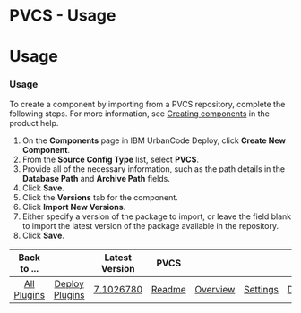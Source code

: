 
PVCS - Usage
============

# Usage



### Usage




 


To create a component by importing from a PVCS repository, complete the following steps. For more 
information, see [Creating 
components](http://www-01.ibm.com/support/knowledgecenter/SS4GSP_6.2.1/com.ibm.udeploy.doc/topics/comp_create.html 
"Creating components") in the product help.


1. On the **Components** page in IBM UrbanCode Deploy, click **Create New 
Component**.
2. From the **Source Config Type** list, select **PVCS**.
3. Provide all of the necessary information, such
 as the path details in the **Database Path** and **Archive Path** fields.
4. Click **Save**.
5. Click the **Versions** 
tab for the component.
6. Click **Import New Versions**.
7. Either specify a version of the package to import, or leave 
the field blank to import the latest version of the package available in the repository.
8. Click **Save**.


|Back to ...||Latest Version|PVCS ||||
| :---: | :---: | :---: | :---: | :---: | :---: | :---: |
|[All Plugins](../../index.md)|[Deploy Plugins](../README.md)|[7.1026780](https://raw.githubusercontent.com/UrbanCode/IBM-UCD-PLUGINS/main/files/PvcsSourceConfig/PvcsSourceConfig-7.1026780.zip)|[Readme](README.md)|[Overview](overview.md)|[Settings](settings.md)|[Downloads](downloads.md)|
